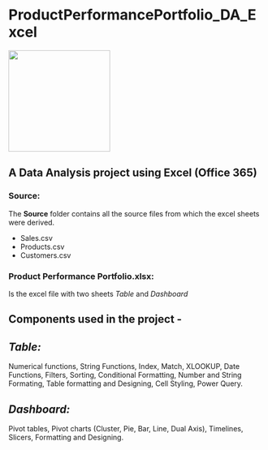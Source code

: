 # ProductPerformancePortfolio_DA_Excel
<img src="https://uxwing.com/wp-content/themes/uxwing/download/logistics-shipping-delivery/search-product-icon.png" width=200 height=200>

## A Data Analysis project using Excel (Office 365)

### Source:
The **Source** folder contains all the source files from which the excel sheets were derived. <br>
* Sales.csv <br>
* Products.csv <br>
* Customers.csv

### Product Performance Portfolio.xlsx:
Is the excel file with two sheets *Table* and *Dashboard*

## Components used in the project -
## *Table:*
Numerical functions, String Functions, Index, Match, XLOOKUP, Date Functions, Filters, Sorting, Conditional Formatting, Number and String Formating, Table formatting and Designing, Cell Styling, Power Query.
## *Dashboard:*
Pivot tables, Pivot charts (Cluster, Pie, Bar, Line, Dual Axis), Timelines, Slicers, Formatting and Designing.
